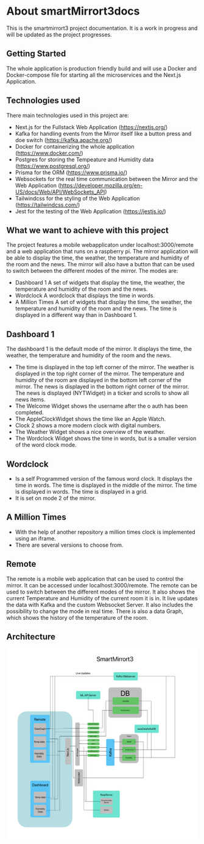 # About smartMirrort3docs

This is the smartmirrort3 project documentation. It is a work in progress and will be updated as the project progresses.


## Getting Started
The whole application is production friendly build and will use a Docker and Docker-compose file for starting all the microservices and the Next.js Application. 


## Technologies used 
There main technologies used in this project are:

- Next.js for the Fullstack Web Application (https://nextjs.org/)
- Kafka for handling events from the Mirror itself like a button press and doe switch (https://kafka.apache.org/)
- Docker for containerizing the whole application (https://www.docker.com/)
- Postgres for storing the Tempeature and Humidity data (https://www.postgresql.org/)
- Prisma for the ORM (https://www.prisma.io/)
- Websockets for the real time communication between the Mirror and the Web Application (https://developer.mozilla.org/en-US/docs/Web/API/WebSockets_API)
- Tailwindcss for the styling of the Web Application (https://tailwindcss.com/)
- Jest for the testing of the Web Application (https://jestjs.io/)

## What we want to achieve with this project
The project features a mobile webapplicaton under localhost:3000/remote and a web application that runs on a raspberry pi. The mirror application will be able to display the time, the weather, the temperature and humidity of the room and the news. The mirror will also have a button that can be used to switch between the different modes of the mirror. The modes are:
- Dashboard 1 A set of widgets that display the time, the weather, the temperature and humidity of the room and the news.
- Wordclock A wordclock that displays the time in words.
- A Million Times A set of widgets that display the time, the weather, the temperature and humidity of the room and the news. The time is displayed in a different way than in Dashboard 1.

## Dashboard 1

The dashboard 1 is the default mode of the mirror. It displays the time, the weather, the temperature and humidity of the room and the news. 

- The time is displayed in the top left corner of the mirror. The weather is displayed in the top right corner of the mirror. The temperature and humidity of the room are displayed in the bottom left corner of the mirror. The news is displayed in the bottom right corner of the mirror. The news is displayed (NYTWidget) in a ticker and scrolls to show all news items. 
- The Welcome Widget shows the username after the o auth has been completed.  
- The AppleClockWidget shows the time like an Apple Watch.
- Clock 2 shows a more modern clock with digital numbers.
- The Weather Widget shows a nice overview of the weather.
- The Wordclock Widget shows the time in words, but is a smaller version of the word clock mode.

## Wordclock
- Is a self Programmed version of the famous word clock. It displays the time in words. The time is displayed in the middle of the mirror. The time is displayed in words. The time is displayed in a grid.
- It is set on mode 2 of the mirror.

## A Million Times
- With the help of another repository a million times clock is implemented using an iframe.
- There are several versions to choose from.

## Remote
The remote is a mobile web application that can be used to control the mirror. It can be accessed under localhost:3000/remote. The remote can be used to switch between the different modes of the mirror. It also shows the current Temperature and Humidity of the current room it is in. It live updates the data with Kafka and the custom Websocket Server. 
It also includes the possibility to change the mode in real time. There is also a data Graph, which shows the history of the temperature of the room.


## Architecture
![Architecture.jpeg](../../Architecture.jpeg)


